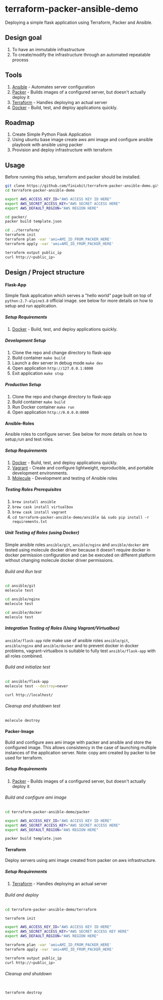 # terraform-packer-ansible-demo
Deploying a simple flask application using Terraform, Packer and Ansible.

## Design goal 
1. To have an immutable infrastructure
2. To create/modify the infrastructure through an automated repeatable process

## Tools
1. [Ansible](https://www.ansible.com/) - Automates server configuration
2. [Packer](https://www.packer.io/) - Builds images of a configured server, but doesn't actually deploy it
3. [Terraform](https://www.terraform.io/) - Handles deploying an actual server
4. [Docker](https://www.docker.com/) - Build, test, and deploy applications quickly. 

## Roadmap
1. Create Simple Python Flask Application 
2. Using ubuntu base image create aws ami image and configure ansible playbook with ansible using packer
3. Provision and deploy infrastructure with terraform

## Usage
Before running this setup, terraform and packer should be installed.

```bash
git clone https://github.com/finixbit/terraform-packer-ansible-demo.git
cd terraform-packer-ansible-demo

export AWS_ACCESS_KEY_ID="AWS ACCESS KEY ID HERE"
export AWS_SECRET_ACCESS_KEY="AWS SECRET ACCESS HERE"
export AWS_DEFAULT_REGION="AWS REGION HERE"

cd packer/
packer build template.json

cd ../terraform/
terraform init
terraform plan -var 'ami=AMI_ID_FROM_PACKER_HERE'
terraform apply -var 'ami=AMI_ID_FROM_PACKER_HERE'

terraform output public_ip
curl http://<public_ip>


```

## Design / Project structure
#### Flask-App
Simple flask application which serves a "hello world" page built on top of `python:2.7-alpine3.8` official image.
see below for more details on how to setup and run application.

##### Setup Requirements
1. [Docker](https://www.docker.com/) - Build, test, and deploy applications quickly. 

##### Development Setup
1. Clone the repo and change directory to flask-app
2. Build container `make build`
3. Launch a dev server in debug mode `make dev`
4. Open application `http://127.0.0.1:8000`
5. Exit application `make stop`

##### Production Setup
1. Clone the repo and change directory to flask-app
2. Build container `make build`
3. Run Docker container `make run`
4. Open application `http://0.0.0.0:8000`

#### Ansible-Roles
Ansible roles to configure server. See below for more details on how to setup,run and test roles.

##### Setup Requirements
1. [Docker](https://www.docker.com/) - Build, test, and deploy applications quickly. 
2. [Vagrant](https://vagrantup.com) - Create and configure lightweight, reproducible, and portable development environments. 
3. [Molecule](https://molecule.readthedocs.io/en/latest/) - Development and testing of Ansible roles

##### Testing Roles Prerequisites
1. `brew install ansible`
2. `brew cask install virtualbox`
3. `brew cask install vagrant`
4. `cd terraform-packer-ansible-demo/ansible && sudo pip install -r requirements.txt`

##### Unit Testing of Roles (using Docker)
Simple ansible roles `ansible/git`, `ansible/nginx` and `ansible/docker` are tested using molecule docker driver because it doesn't require docker in docker permission configuration and can be executed on different platform without changing molecule docker driver permissions.

###### Build and Run test
```bash
cd ansible/git
molecule test

cd ansible/nginx
molecule test

cd ansible/docker
molecule test
```

##### Integration Testing of Roles (Using Vagrant/Virtualbox) 
`ansible/flask-app` role make use of ansible roles `ansible/git`, `ansible/nginx` and `ansible/docker` and to prevent docker in docker problems, vagrant-virtualbox is suitable to fully test `ansible/flask-app` with all roles combined.

###### Build and initialize test   
```bash
cd ansible/flask-app
molecule test --destroy=never

curl http://localhost/
```
###### Cleanup and shutdown test
```bash
molecule destroy
```

#### Packer-Image
Build and configure aws ami image with packer and ansible and store the configured image. This allows consistency in the case of launching multiple instances of the application server. 
Note: copy ami created by packer to be used for terraform.

##### Setup Requirements
1. [Packer](https://www.packer.io/) - Builds images of a configured server, but doesn't actually deploy it

###### Build and configure ami image
```bash
cd terraform-packer-ansible-demo/packer

export AWS_ACCESS_KEY_ID="AWS ACCESS KEY ID HERE"
export AWS_SECRET_ACCESS_KEY="AWS SECRET ACCESS HERE"
export AWS_DEFAULT_REGION="AWS REGION HERE"

packer build template.json
```

#### Terraform
Deploy servers using ami image created from packer on aws infrastructure. 

##### Setup Requirements
1. [Terraform](https://www.terraform.io/) - Handles deploying an actual server

###### Build and deploy 
```bash
cd terraform-packer-ansible-demo/terraform

terraform init

export AWS_ACCESS_KEY_ID="AWS ACCESS KEY ID HERE"
export AWS_SECRET_ACCESS_KEY="AWS SECRET ACCESS KEY HERE"
export AWS_DEFAULT_REGION="AWS REGION HERE"

terraform plan -var 'ami=AMI_ID_FROM_PACKER_HERE'
terraform apply -var 'ami=AMI_ID_FROM_PACKER_HERE'

terraform output public_ip
curl http://<public_ip>
```

###### Cleanup and shutdown
```bash

terraform destroy
```
